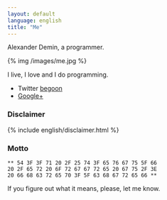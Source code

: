 ```yaml
---
layout: default
language: english
title: "Me"
---
```

Alexander Demin, a programmer.

{% img /images/me.jpg %}

I live, I love and I do programming.

* Twitter [begoon][]
* [Google+][]

### Disclaimer

{% include english/disclaimer.html %}

[begoon]: http://twitter.com/begoon
[Google+]: https://plus.google.com/114157100952261261794?rel=author

### Motto

    ** 54 3F 3F 71 20 2F 25 74 3F 65 76 67 75 5F 66 
    20 2F 65 72 20 6F 72 67 67 72 65 20 67 75 2F 3E 
    20 66 68 63 72 65 70 3F 5F 63 68 67 72 65 66 **

If you figure out what it means, please, let me know.
